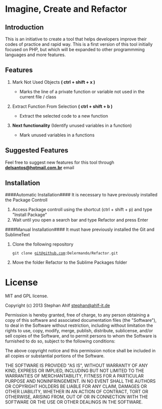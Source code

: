 # Imagine, Create and Refactor #

## Introduction ##
This is an initiative to create a tool that helps developers improve their codes of practice and rapid way. This is a first version of this tool initially focused on PHP, but which will be expanded to other programmming languages and more features.  


## Features ##
1. Mark Not Used Objects **( ctrl + shift + x )**
    - Marks the line of a private function or variable not used in the current file / class

2. Extract Function From Selection **( ctrl + shift + b )**
    - Extract the selected code to a new function

2. **Next functionality** (Identify unused variables in a function)
    - Mark unused variables in a functions

## Suggested Features ##
Feel free  to suggest new features for this tool through **<delsantos@hotmail.com.br>** email

## Installation ##
####Automatic Installation####
It is necessary to have previously installed the Package Controll  
1. Access Package controll using the shortcut (ctrl + shift + p) and type "Install Package"  
2. Wait until you open a search bar and type Refactor and press Enter  

####Manual Installation####
It must have previously installed the Git and SublimeText  
1. Clone the following repository <pre><code>git clone <git@github.com>:Delermando/Refactor.git</code></pre>
2. Move the folder Refactor to the Sublime Packages folder  

License
=======

MIT and GPL license.

Copyright (c) 2013 Stephan Ahlf <stephan@ahlf-it.de>

Permission is hereby granted, free of charge, to any person obtaining a copy of this software and associated documentation files (the "Software"), to deal in the Software without restriction, including without limitation the rights to use, copy, modify, merge, publish, distribute, sublicense, and/or sell copies of the Software, and to permit persons to whom the Software is furnished to do so, subject to the following conditions:

The above copyright notice and this permission notice shall be included in all copies or substantial portions of the Software.

THE SOFTWARE IS PROVIDED "AS IS", WITHOUT WARRANTY OF ANY KIND, EXPRESS OR IMPLIED, INCLUDING BUT NOT LIMITED TO THE WARRANTIES OF MERCHANTABILITY, FITNESS FOR A PARTICULAR PURPOSE AND NONINFRINGEMENT. IN NO EVENT SHALL THE AUTHORS OR COPYRIGHT HOLDERS BE LIABLE FOR ANY CLAIM, DAMAGES OR OTHER LIABILITY, WHETHER IN AN ACTION OF CONTRACT, TORT OR OTHERWISE, ARISING FROM, OUT OF OR IN CONNECTION WITH THE SOFTWARE OR THE USE OR OTHER DEALINGS IN THE SOFTWARE.



